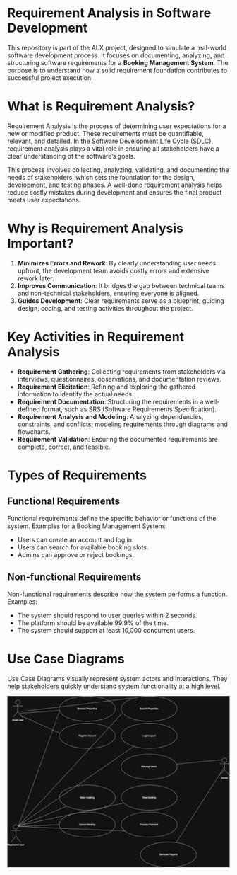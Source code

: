 # Requirement Analysis in Software Development

This repository is part of the ALX project, designed to simulate a real-world software development process. It focuses on documenting, analyzing, and structuring software requirements for a **Booking Management System**. The purpose is to understand how a solid requirement foundation contributes to successful project execution.

# What is Requirement Analysis?

Requirement Analysis is the process of determining user expectations for a new or modified product. These requirements must be quantifiable, relevant, and detailed. In the Software Development Life Cycle (SDLC), requirement analysis plays a vital role in ensuring all stakeholders have a clear understanding of the software’s goals.

This process involves collecting, analyzing, validating, and documenting the needs of stakeholders, which sets the foundation for the design, development, and testing phases. A well-done requirement analysis helps reduce costly mistakes during development and ensures the final product meets user expectations.

# Why is Requirement Analysis Important?

1. **Minimizes Errors and Rework**: By clearly understanding user needs upfront, the development team avoids costly errors and extensive rework later.
2. **Improves Communication**: It bridges the gap between technical teams and non-technical stakeholders, ensuring everyone is aligned.
3. **Guides Development**: Clear requirements serve as a blueprint, guiding design, coding, and testing activities throughout the project.

# Key Activities in Requirement Analysis

- **Requirement Gathering**: Collecting requirements from stakeholders via interviews, questionnaires, observations, and documentation reviews.
- **Requirement Elicitation**: Refining and exploring the gathered information to identify the actual needs.
- **Requirement Documentation**: Structuring the requirements in a well-defined format, such as SRS (Software Requirements Specification).
- **Requirement Analysis and Modeling**: Analyzing dependencies, constraints, and conflicts; modeling requirements through diagrams and flowcharts.
- **Requirement Validation**: Ensuring the documented requirements are complete, correct, and feasible.

# Types of Requirements

## Functional Requirements

Functional requirements define the specific behavior or functions of the system. Examples for a Booking Management System:
- Users can create an account and log in.
- Users can search for available booking slots.
- Admins can approve or reject bookings.

## Non-functional Requirements

Non-functional requirements describe how the system performs a function. Examples:
- The system should respond to user queries within 2 seconds.
- The platform should be available 99.9% of the time.
- The system should support at least 10,000 concurrent users.

# Use Case Diagrams

Use Case Diagrams visually represent system actors and interactions. They help stakeholders quickly understand system functionality at a high level.

![Use Case Diagram](alx-booking-uc.png)

